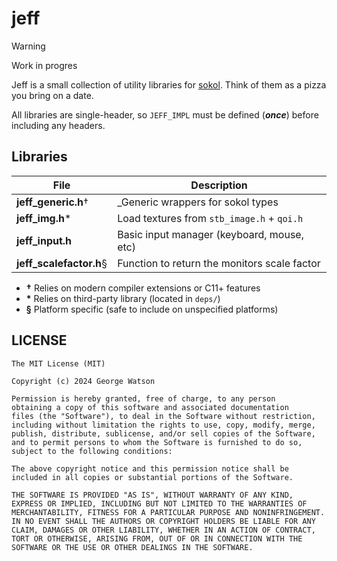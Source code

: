 # jeff

> [!WARNING]
> Work in progres

Jeff is a small collection of utility libraries for [sokol](https://github.com/floooh/sokol/). Think of them as a pizza you bring on a date.

All libraries are single-header, so `JEFF_IMPL` must be defined (***once***) before including any headers.

## Libraries

| File                     | Description                                       |
|--------------------------|---------------------------------------------------|
| **jeff_generic.h**†      | _Generic wrappers for sokol types                 |
| **jeff_img.h**\*         | Load textures from `stb_image.h` + `qoi.h`        |
| **jeff_input.h**         | Basic input manager (keyboard, mouse, etc)        |
| **jeff_scalefactor.h**§  | Function to return the monitors scale factor      |

* **†** Relies on modern compiler extensions or C11+ features
* **\*** Relies on third-party library (located in `deps/`)
* **§** Platform specific (safe to include on unspecified platforms)

## LICENSE
```
The MIT License (MIT)

Copyright (c) 2024 George Watson

Permission is hereby granted, free of charge, to any person
obtaining a copy of this software and associated documentation
files (the "Software"), to deal in the Software without restriction,
including without limitation the rights to use, copy, modify, merge,
publish, distribute, sublicense, and/or sell copies of the Software,
and to permit persons to whom the Software is furnished to do so,
subject to the following conditions:

The above copyright notice and this permission notice shall be
included in all copies or substantial portions of the Software.

THE SOFTWARE IS PROVIDED "AS IS", WITHOUT WARRANTY OF ANY KIND,
EXPRESS OR IMPLIED, INCLUDING BUT NOT LIMITED TO THE WARRANTIES OF
MERCHANTABILITY, FITNESS FOR A PARTICULAR PURPOSE AND NONINFRINGEMENT.
IN NO EVENT SHALL THE AUTHORS OR COPYRIGHT HOLDERS BE LIABLE FOR ANY
CLAIM, DAMAGES OR OTHER LIABILITY, WHETHER IN AN ACTION OF CONTRACT,
TORT OR OTHERWISE, ARISING FROM, OUT OF OR IN CONNECTION WITH THE
SOFTWARE OR THE USE OR OTHER DEALINGS IN THE SOFTWARE.
```
